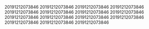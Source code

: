20191212073846
20191212073846
20191212073846
20191212073846
20191212073846
20191212073846
20191212073846
20191212073846
20191212073846
20191212073846
20191212073846
20191212073846
20191212073846
20191212073846
20191212073846
